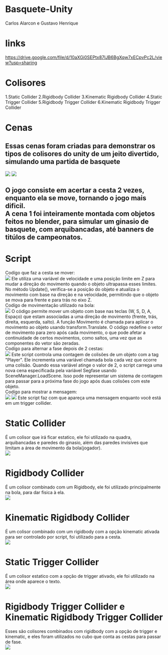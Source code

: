 # Basquete-Unity
Carlos Alarcon e Gustavo Henrique

# links
https://drive.google.com/file/d/10aXGi0SEPtx87lJB6BgXqw7xECpvPc2L/view?usp=sharing

# Colisores
1.Static Collider
2.Rigidbody Collider
3.Kinematic Rigidbody Collider
4.Static Trigger Collider
5.Rigidbody Trigger Collider
6.Kinematic Rigidbody Trigger Collider
# Cenas
<h2>Essas cenas foram criadas para demonstrar os tipos de colisores do unity de um jeito divertido, simulando uma partida de basquete</h2>
<img src ="img/cena1.png">
<img src ="img/cena2.png">
<h2>O jogo consiste em acertar a cesta 2 vezes, enquanto ela se move, tornando o jogo mais dificil.
<br>
A cena 1 foi inteiramente montada com objetos feitos no blender, para simular um ginasio de basquete, com arquibancadas, até banners de titúlos de campeonatos.
</h2>

# Script

Codígo que faz a cesta se mover:<br>
<img src ="img/cesta.png">
Ele utiliza uma variável de velocidade e uma posição limite em Z para mudar a direção do movimento quando o objeto ultrapassa esses limites. No método Update(), verifica-se a posição do objeto e atualiza o movimento com base na direção e na velocidade, permitindo que o objeto se mova para frente e para trás no eixo Z.
<br>
Codígo de movimentação utilizado na bola:<br>
<img src ="img/movimentacao.png">
O código permite mover um objeto com base nas teclas  (W, S, D, A, Espaço) que estam associadas a uma direção de movimento (frente, trás, direita, esquerda, salto). A função Movimento é chamada para aplicar o movimento ao objeto usando transform.Translate. O código redefine o vetor de movimento para zero após cada movimento, o que pode afetar a continuidade de certos movimentos, como saltos, uma vez que as componentes do vetor são zeradas.
<br>
Codígo para alternar a fase depois de 2 cestas:<br>
<img src ="img/altcena.png">
Este script controla uma contagem de colisões de um objeto com a tag "Player". Ele incrementa uma variável chamada bola cada vez que ocorre uma colisão. Quando essa variável atinge o valor de 2, o script carrega uma nova cena especificada pela variável Segfase usando SceneManager.LoadScene. Isso pode representar um sistema de contagem para passar para a próxima fase do jogo após duas colisões com este objeto.
<br>
Codígo para mostrar a mensagem:<br>
<img src ="img/msn.png">
<img src ="img/areatexto.png">
Este script faz com que apareça uma mensagem enquanto você está em um trigger collider.

# Static Collider
É um colisor que irá ficar estatico, ele foi utilizado na quadra, arquibancadas e paredes do ginasio, além das paredes invisíves que limitam a área de movimento da bola(jogador).<br>
<img src ="img/static.png">

# Rigidbody Collider
É um colisor combinado com um Rigidbody, ele foi utilizado principalmente na bola, para dar fisica à ela.<br>
<img src ="img/bola.png">

# Kinematic Rigidbody Collider
É um colisor combinado com um rigidbody com a opção kinematic ativada para ser controlado por script, foi utilizado para a cesta.<br>
<img src ="img/cestaobj.png">

# Static Trigger Collider
É um colisor estatico com a opção de trigger ativado, ele foi utilizado na área onde aparece o texto.<br>
<img src ="img/statictrigger.png">

# Rigidbody Trigger Collider e Kinematic Rigidbody Trigger Collider
Esses são colisores combinados com rigidbody com a opção de trigger e kinematic, e eles foram utilizados no cubo que conta as cestas para passar de fase.<br>
<img src ="img/cube.png">
